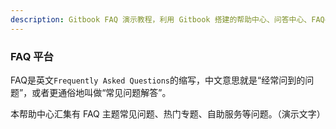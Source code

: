 ```yaml
---
description: Gitbook FAQ 演示教程，利用 Gitbook 搭建的帮助中心、问答中心、FAQ平台。
---
```

### FAQ 平台

FAQ是英文`Frequently Asked Questions`的缩写，中文意思就是“经常问到的问题”，或者更通俗地叫做“常见问题解答”。

本帮助中心汇集有 FAQ 主题常见问题、热门专题、自助服务等问题。（演示文字）
